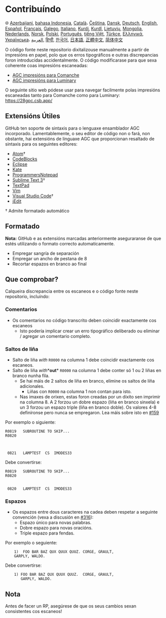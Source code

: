 # Contribuíndo

🌐
[Azerbaijani][AZ],
[bahasa Indonesia][ID],
[Català][CA]،
[Čeština][CZ],
[Dansk][DA],
[Deutsch][DE],
[English][EN],
[Español][ES],
[Français][FR],
[Galego][GL],
[Italiano][IT],
[Kurdi][KU],
[Kurdî][KU],
[Lietuvių][LT],
[Mongolia][MN],
[Nederlands][NL],
[Norsk][NO],
[Polski][PL],
[Português][PT_BR],
[tiếng Việt][VI],
[Türkçe][TR],
[Ελληνικά][GR],
[Українська][UK]،
[العربية][AR],
[हिन्दी][HI_IN],
[한국어][KO_KR],
[日本語][JA],
[正體中文][ZH_TW],
[简体中文][ZH_CN]

[AR]:CONTRIBUTING.ar.md
[AZ]:CONTRIBUTING.az.md
[CA]:CONTRIBUTING.ca.md
[CZ]:CONTRIBUTING.cz.md
[DA]:CONTRIBUTING.da.md
[DE]:CONTRIBUTING.de.md
[EN]:../CONTRIBUTING.md
[ES]:CONTRIBUTING.es.md
[FR]:CONTRIBUTING.fr.md
[GL]:CONTRIBUTING.gl.md
[GR]:CONTRIBUTING.gr.md
[HI_IN]:CONTRIBUTING.hi_in.md
[ID]:CONTRIBUTING.id.md
[IT]:CONTRIBUTING.it.md
[JA]:CONTRIBUTING.ja.md
[KO_KR]:CONTRIBUTING.ko_kr.md
[KU]:CONTRIBUTING.ku.md
[LT]:CONTRIBUTING.lt.md
[MN]:CONTRIBUTING.mn.md
[NL]:CONTRIBUTING.nl.md
[NO]:CONTRIBUTING.no.md
[PL]:CONTRIBUTING.pl.md
[PT_BR]:CONTRIBUTING.pt_br.md
[TR]:CONTRIBUTING.tr.md
[UK]:CONTRIBUTING.uk.md
[VI]:CONTRIBUTING.vi.md
[ZH_CN]:CONTRIBUTING.zh_cn.md
[ZH_TW]:CONTRIBUTING.zh_tw.md

O código fonte neste repositorio dixitalizouse manualmente a partir de impresións en papel, polo que os erros tipográficos e outras discrepancias foron introducidas accidentalmente. O código modificarase para que sexa coherente coas impresións escaneadas:

- [AGC impresións para Comanche][8]
- [AGC impresións para Luminary][9]

O seguinte sitio web pódese usar para navegar facilmente polas impresións escaneadas tanto para Comanche como para Luminary: https://28gpc.csb.app/

## Extensións Útiles

GitHub ten soporte de sintaxis para o lenguaxe ensamblador AGC incorporado. Lamentablemente, o seu editor de código non o fará, non obstante, hai extensións de linguaxe AGC que proporcionan resaltado de sintaxis para os seguintes editores:

- [Atom][Atom]†
- [CodeBlocks][CodeBlocks]
- [Eclipse][Eclipse]
- [Kate][Kate]
- [ProgrammersNotepad][ProgrammersNotepad]
- [Sublime Text 3][Sublime Text]†
- [TextPad][TextPad]
- [Vim][Vim]
- [Visual Studio Code][VisualStudioCode]†
- [jEdit][jEdit]

† Admite formatado automático

[Atom]:https://github.com/Alhadis/language-agc
[CodeBlocks]:https://github.com/virtualagc/virtualagc/tree/master/Contributed/SyntaxHighlight/CodeBlocks
[Eclipse]:https://github.com/virtualagc/virtualagc/tree/master/Contributed/SyntaxHighlight/Eclipse
[Kate]:https://github.com/virtualagc/virtualagc/tree/master/Contributed/SyntaxHighlight/Kate
[ProgrammersNotepad]:https://github.com/virtualagc/virtualagc/tree/master/Contributed/SyntaxHighlight/ProgrammersNotepad
[Sublime Text]:https://github.com/jimlawton/AGC-Assembly
[TextPad]:https://github.com/virtualagc/virtualagc/tree/master/Contributed/SyntaxHighlight/TextPad
[Vim]:https://github.com/wsdjeg/vim-assembly
[VisualStudioCode]:https://github.com/wopian/agc-assembly
[jEdit]:https://github.com/virtualagc/virtualagc/tree/master/Contributed/SyntaxHighlight/jEdit

## Formatado

**Nota:** GitHub e as extensións marcadas anteriormente aseguraranse de que estés utilizando o formato correcto automaticamente.

- Empregar sangría de separación
- Empregar un ancho de pestana de 8
- Recortar espazos en branco ao final

## Que comprobar?

Calqueira discrepancia entre os escaneos e o código fonte neste repositorio, incluíndo:

### Comentarios

- Os comentarios no código transcrito deben coincidir exactamente cos escaneos
  - Isto podería implicar crear un erro tipográfico deliberado ou eliminar / agregar un comentario completo.

### Saltos de liña

- Salto de liña *with* `R0000` na columna 1 debe coincidir exactamente cos escaneos.
- Salto de liña *with**__out__* `R0000` na columna 1 debe conter só 1 ou 2 liñas en branco nunha fila.
  - Se hai máis de 2 saltos de líña en branco, elimine os saltos de líña adicionales.
    - Liñas con `R0000` na columna 1 non contan para isto.
  - Nas imaxes de orixen, estas foron creadas por un díxito sen imprimir na columna 8. A 2 forzou un dobre espazo (liña en branco sinxela) e un 3 forzou un espazo triple (liña en branco doble). Os valores 4-8 definíronse pero nunca se empregaron. Lea máis sobre isto en [#159][7]

Por exemplo o siguiente:

```plain
R0819   SUBROUTINE TO SKIP...
R0820



 0821   LAMPTEST  CS  IMODES33
```

Debe convertirse:

```plain
R0819   SUBROUTINE TO SKIP...
R0820


 0820   LAMPTEST  CS  IMODES33
```

### Espazos

- Os espazos entre dous caracteres na cadea deben respetar a seguinte convención (vexa a discusión en [#316][10]):
  - Espazo único para novas palabras.
  - Dobre espazo para novas oracións.
  - Triple espazo para fendas.

Por exemplo o seguiente:

```plain
	1)  FOO BAR BAZ QUX QUUX QUUZ. CORGE, GRAULT,
	GARPLY, WALDO.
```

Debe convertirse:

```plain
	1) FOO BAR BAZ QUX QUUX QUUZ.  CORGE, GRAULT,
	   GARPLY, WALDO.
```

## Nota

Antes de facer un RP, asegúrese de que os seus cambios sexan consistentes cos escaneos!

[0]:https://github.com/chrislgarry/Apollo-11/pull/new/master
[1]:http://www.ibiblio.org/apollo/ScansForConversion/Luminary099/
[2]:http://www.ibiblio.org/apollo/ScansForConversion/Comanche055/
[6]:https://github.com/wopian/agc-assembly#user-settings
[7]:https://github.com/chrislgarry/Apollo-11/issues/159
[8]:http://www.ibiblio.org/apollo/ScansForConversion/Comanche055/
[9]:http://www.ibiblio.org/apollo/ScansForConversion/Luminary099/
[10]:https://github.com/chrislgarry/Apollo-11/pull/316#pullrequestreview-102892741
